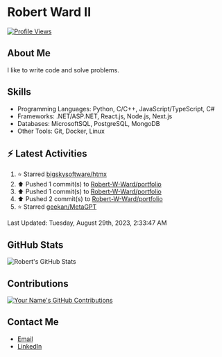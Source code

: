 
# Robert Ward II

[![Profile Views](https://komarev.com/ghpvc/?username=Robert-W-Ward)](https://github.com/Robert-W-Ward)

## About Me
I like to write code and solve problems.

## Skills
- Programming Languages: Python, C/C++, JavaScript/TypeScript, C#
- Frameworks: .NET/ASP.NET, React.js, Node.js, Next.js
- Databases: MicrosoftSQL, PostgreSQL, MongoDB
- Other Tools: Git, Docker, Linux

## :zap: Latest Activities
<!--RECENT_ACTIVITY:start-->
1. ⭐ Starred [bigskysoftware/htmx](https://github.com/bigskysoftware/htmx)
2. ⬆️ Pushed 1 commit(s) to [Robert-W-Ward/portfolio](https://github.com/Robert-W-Ward/portfolio)
3. ⬆️ Pushed 1 commit(s) to [Robert-W-Ward/portfolio](https://github.com/Robert-W-Ward/portfolio)
4. ⬆️ Pushed 2 commit(s) to [Robert-W-Ward/portfolio](https://github.com/Robert-W-Ward/portfolio)
5. ⭐ Starred [geekan/MetaGPT](https://github.com/geekan/MetaGPT)
<!--RECENT_ACTIVITY:end-->

<!--RECENT_ACTIVITY:last_update-->
Last Updated: Tuesday, August 29th, 2023, 2:33:47 AM
<!--RECENT_ACTIVITY:last_update_end-->

<!--END_SECTIN:activity-->
## GitHub Stats
![Robert's GitHub Stats](https://github-readme-stats.vercel.app/api?username=Robert-W-Ward&show_icons=true&theme=radical)

## Contributions
[![Your Name's GitHub Contributions](https://github-readme-streak-stats.herokuapp.com/?user=Robert-W-Ward&theme=radical)](https://github.com/your-username)

## Contact Me
- [Email](mailto:robertwesleyward2019@gmail.com)
- [LinkedIn](https://linkedin.com/in/https://www.linkedin.com/in/robert-ward-ii/)
